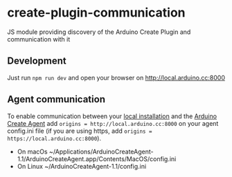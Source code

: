 # create-plugin-communication
JS module providing discovery of the Arduino Create Plugin and communication with it

## Development
Just run `npm run dev` and open your browser on http://local.arduino.cc:8000

## Agent communication

To enable communication between your [local installation](http://local.arduino.cc:8000/) and the [Arduino Create Agent](https://github.com/arduino/arduino-create-agent)
add `origins = http://local.arduino.cc:8000` on your agent config.ini file (if you are using https, add `origins = https://local.arduino.cc:8000`).

- On macOs ~/Applications/ArduinoCreateAgent-1.1/ArduinoCreateAgent.app/Contents/MacOS/config.ini
- On Linux ~/ArduinoCreateAgent-1.1/config.ini
